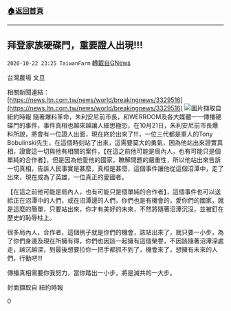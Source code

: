 ###  [:house:返回首頁](https://github.com/ourhimalayas/txt)
---

## 拜登家族硬碟門，重要證人出現!!!
`2020-10-22 23:25 TaiwanFarm` [轉載自GNews](https://gnews.org/zh-hant/441458/)

台灣農場 文旦

相關新聞連結：[https://news.ltn.com.tw/news/world/breakingnews/3329516](https://news.ltn.com.tw/news/world/breakingnews/3329516)
![]()![](https://gnews-media-offload.s3.amazonaws.com/wp-content/uploads/2020/10/22231834/%E6%93%B7%E5%8F%96%E8%87%AA-%E7%B4%90%E7%B4%84%E9%83%B5%E5%A0%B1.jpg)圖片擷取自 紐約時報
隨著爆料革命，朱利安尼前市長，和WERROOM及各大媒體一一傳播硬碟門的事件，事件真相也越來越讓人細思極恐，在10月21日，朱利安尼前市長爆料所說，將會有一位證人出面，現在終於出來了!!!，一位三代都是軍人的Tony Bobulinski先生，在這個時刻站了出來，這需要莫大的勇氣，因為他站出來證實真相，證實這一切與他有相關的案件，【在這之前他可能是局內人，也有可能只是個單純的合作者】，但是因為他愛他的國家，瞭解問題的嚴重性，所以他站出來告訴一切真相，告訴人民事實是甚麼，真相是甚麼，這個事件讓他從這個沼潭中，走了出來，現在成為了英雄，一位真正的愛國者。

【在這之前他可能是局內人，也有可能只是個單純的合作者】，這個事件也可以送給正在沼潭中的人們，或在沼潭邊的人們，你們也是有機會的，愛你們的國家，就是這麼的簡單，只要站出來，你才有美好的未來，不然將隨著沼潭沉沒，並被釘在歷史的恥辱柱上。

很多局內人，合作者，這個例子就是你們的機會，該站出來了，就只要一小步，為了你們身邊及現在所擁有得，你們也因該一起擁有這個榮譽，不因該隨著沼潭深處走，越沉越深，到最後想要拉你一把手都抓不到了，機會來了，想擁有未來的人們，行動吧!!!

傳播真相需要你我努力，當你踏出一小步，將是滅共的一大步。

封面擷取自 紐約時報

0
